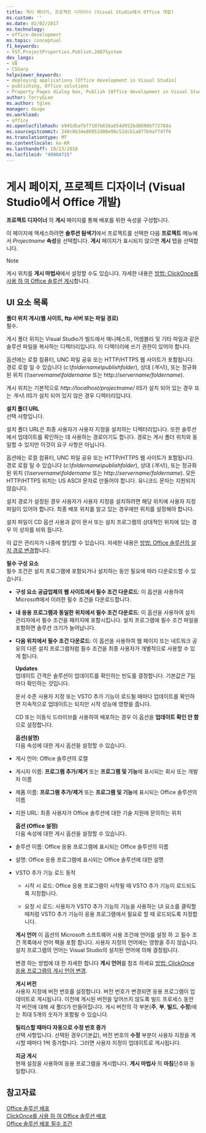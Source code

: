 ```yaml
---
title: 게시 페이지, 프로젝트 디자이너 (Visual Studio에서 Office 개발)
ms.custom: ''
ms.date: 02/02/2017
ms.technology:
- office-development
ms.topic: conceptual
f1_keywords:
- VST.ProjectProperties.Publish.2007System
dev_langs:
- VB
- CSharp
helpviewer_keywords:
- deploying applications [Office development in Visual Studio]
- publishing, Office solutions
- Property Pages dialog box, Publish [Office development in Visual Studio]
author: TerryGLee
ms.author: tglee
manager: douge
ms.workload:
- office
ms.openlocfilehash: e945dbafbf7107b616a654d952bd8690bf72788a
ms.sourcegitcommit: 240c8b34e80952d00e90c52dcb1a077b9aff47f6
ms.translationtype: MT
ms.contentlocale: ko-KR
ms.lasthandoff: 10/23/2018
ms.locfileid: "49904715"
---
```

# <a name="publish-page-project-designer-office-development-in-visual-studio"></a>게시 페이지, 프로젝트 디자이너 (Visual Studio에서 Office 개발)
  **프로젝트 디자이너** 의 **게시** 페이지를 통해 배포를 위한 속성을 구성합니다.  
  
 이 페이지에 액세스하려면 **솔루션 탐색기**에서 프로젝트를 선택한 다음 **프로젝트** 메뉴에서 *Projectname* **속성**을 선택합니다. **게시** 페이지가 표시되지 않으면 **게시** 탭을 선택합니다.  
  
> [!NOTE]  
>  게시 위치를 **게시 마법사**에서 설정할 수도 있습니다. 자세한 내용은 [방법: ClickOnce를 사용 하 여 Office 솔루션 게시](http://msdn.microsoft.com/2b6c247e-bc04-4ce4-bb64-c4e79bb3d5b8)합니다.  
  
## <a name="uielement-list"></a>UI 요소 목록  
 **폴더 위치 게시(웹 사이트, ftp 서버 또는 파일 경로)**  
 필수.  
  
 게시 폴더 위치는 Visual Studio가 빌드에서 매니페스트, 어셈블리 및 기타 파일과 같은 솔루션 파일을 복사하는 디렉터리입니다. 이 디렉터리에 쓰기 권한이 있어야 합니다.  
  
 옵션에는 로컬 컴퓨터, UNC 파일 공유 또는 HTTP/HTTPS 웹 사이트가 포함됩니다. 경로 로컬 일 수 있습니다 (*c:\foldername\publishfolder*), 상대 (*게시\\*), 또는 정규화 된 위치 (*\\\servername\foldername* 또는 http://<em>servername/foldername</em>).  
  
 게시 위치는 기본적으로 *http://localhost/projectname/* IIS가 설치 되어 있는 경우 또는 *게시\\*  IIS가 설치 되어 있지 않은 경우 디렉터리입니다.  
  
 **설치 폴더 URL**  
 선택 사항입니다.  
  
 설치 폴더 URL은 최종 사용자가 사용자 지정을 설치하는 디렉터리입니다. 또한 솔루션에서 업데이트를 확인하는 데 사용하는 경로이기도 합니다. 경로는 게시 폴더 위치와 동일할 수 있지만 이것이 요구 사항은 아닙니다.  
  
 옵션에는 로컬 컴퓨터, UNC 파일 공유 또는 HTTP/HTTPS 웹 사이트가 포함됩니다. 경로 로컬 일 수 있습니다 (*c:\foldername\publishfolder*), 상대 (*게시\\*), 또는 정규화 된 위치 (*\\\servername\foldername* 또는 http://<em>servername/foldername</em>). 모든 HTTP/HTTPS 위치는 US ASCII 문자로 만들어야 합니다. 유니코드 문자는 지원되지 않습니다.  
  
 설치 경로가 설정된 경우 사용자가 사용자 지정을 설치하려면 해당 위치에 사용자 지정 파일이 있어야 합니다. 최종 배포 위치를 알고 있는 경우에만 위치를 설정해야 합니다.  
  
 설치 파일이 CD 옵션 사용과 같이 문서 또는 설치 프로그램의 상대적인 위치에 있는 경우 이 상자를 비워 둡니다.  
  
 이 값은 관리자가 나중에 할당할 수 있습니다. 자세한 내용은 [방법: Office 솔루션의 설치 경로 변경](http://msdn.microsoft.com/d0eaa07b-2d72-4902-899f-2f9fb165b8fd)합니다.  
  
 **필수 구성 요소**  
 필수 조건은 설치 프로그램에 포함되거나 설치하는 동안 필요에 따라 다운로드할 수 있습니다.  
  
- **구성 요소 공급업체의 웹 사이트에서 필수 조건 다운로드**: 이 옵션을 사용하여 Microsoft에서 이러한 필수 조건을 다운로드합니다.  
  
- **내 응용 프로그램과 동일한 위치에서 필수 조건 다운로드**: 이 옵션을 사용하여 설치 관리자에서 필수 조건을 패키지에 포함시킵니다. 설치 프로그램에 필수 조건 파일을 포함하면 솔루션 크기가 늘어납니다.  
  
- **다음 위치에서 필수 조건 다운로드**: 이 옵션을 사용하여 웹 페이지 또는 네트워크 공유의 다른 설치 프로그램처럼 필수 조건을 최종 사용자가 개별적으로 사용할 수 있게 합니다.  
  
  **Updates**  
  업데이트 간격은 솔루션이 업데이트를 확인하는 빈도를 결정합니다. 기본값은 7일마다 확인하는 것입니다.  
  
  문서 수준 사용자 지정 또는 VSTO 추가 기능이 로드될 때마다 업데이트를 확인하면 지속적으로 업데이트는 되지만 시작 성능에 영향을 줍니다.  
  
  CD 또는 이동식 드라이브를 사용하여 배포하는 경우 이 옵션을 **업데이트 확인 안 함**으로 설정합니다.  
  
  **옵션(설명)**  
  다음 속성에 대한 게시 옵션을 설정할 수 있습니다.  
  
- 게시 언어: Office 솔루션의 로캘  
  
- 게시자 이름: **프로그램 추가/제거** 또는 **프로그램 및 기능**에 표시되는 회사 또는 개발자 이름  
  
- 제품 이름: **프로그램 추가/제거** 또는 **프로그램 및 기능**에 표시되는 Office 솔루션의 이름  
  
- 지원 URL: 최종 사용자가 Office 솔루션에 대한 기술 지원에 문의하는 위치  
  
  **옵션 (Office 설정)**  
  다음 속성에 대한 게시 옵션을 설정할 수 있습니다.  
  
- 솔루션 이름: Office 응용 프로그램에 표시되는 Office 솔루션의 이름  
  
- 설명: Office 응용 프로그램에 표시되는 Office 솔루션에 대한 설명  
  
- VSTO 추가 기능 로드 동작  
  
  -   시작 시 로드: Office 응용 프로그램이 시작될 때 VSTO 추가 기능이 로드되도록 지정합니다.  
  
  -   요청 시 로드: 사용자가 VSTO 추가 기능의 기능을 사용하는 UI 요소를 클릭할 때처럼 VSTO 추가 기능이 응용 프로그램에서 필요로 할 때 로드되도록 지정합니다.  
  
  **게시 언어** 이 옵션의 Microsoft 소프트웨어 사용 조건에 언어를 설정 하 고 필수 조건 목록에서 언어 팩을 포함 합니다. 사용자 지정의 언어에는 영향을 주지 않습니다. 설치 프로그램의 언어는 Visual Studio의 설치된 언어에 의해 결정됩니다.  
  
  변경 하는 방법에 대 한 자세한 합니다 **게시 언어**를 참조 하세요 [방법: ClickOnce 응용 프로그램의 게시 언어 변경](/visualstudio/deployment/how-to-change-the-publish-language-for-a-clickonce-application).  
  
  **게시 버전**  
  사용자 지정에 버전 번호를 설정합니다. 버전 번호가 변경되면 응용 프로그램이 업데이트로 게시됩니다. 이전에 게시된 버전을 덮어쓰지 않도록 빌드 프로세스 동안 각 버전에 대해 새 폴더가 만들어집니다. 게시 버전의 각 부분(**주**, **부**, **빌드**, **수정**)에는 최대 5개의 숫자가 포함될 수 있습니다.  
  
  **릴리스할 때마다 자동으로 수정 번호 증가**  
  선택 사항입니다. 선택된 경우(기본값), 버전 번호의 **수정** 부분이 사용자 지정을 게시할 때마다 1씩 증가합니다. 그러면 사용자 지정이 업데이트로 게시됩니다.  
  
  **지금 게시**  
  현재 설정을 사용하여 응용 프로그램을 게시합니다. **게시 마법사** 의 **마침**단추와 동일합니다.  
  
## <a name="see-also"></a>참고자료  
 [Office 솔루션 배포](../vsto/deploying-an-office-solution.md)   
 [ClickOnce를 사용 하 여 Office 솔루션 배포](../vsto/deploying-an-office-solution-by-using-clickonce.md)   
 [Office 솔루션 배포 필수 조건](http://msdn.microsoft.com/9f672809-43a3-40a1-9057-397ce3b5126e)  
  
  